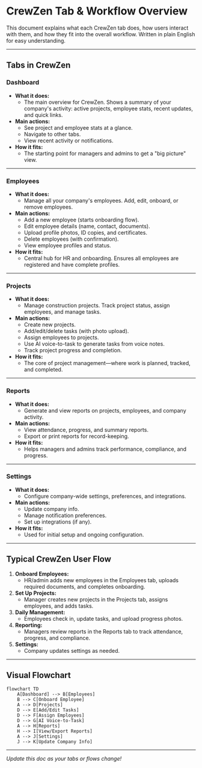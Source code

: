 # CrewZen Tab & Workflow Overview

This document explains what each CrewZen tab does, how users interact with them, and how they fit into the overall workflow. Written in plain English for easy understanding.

---

## Tabs in CrewZen

### Dashboard
- **What it does:**
  - The main overview for CrewZen. Shows a summary of your company's activity: active projects, employee stats, recent updates, and quick links.
- **Main actions:**
  - See project and employee stats at a glance.
  - Navigate to other tabs.
  - View recent activity or notifications.
- **How it fits:**
  - The starting point for managers and admins to get a "big picture" view.

---

### Employees
- **What it does:**
  - Manage all your company's employees. Add, edit, onboard, or remove employees.
- **Main actions:**
  - Add a new employee (starts onboarding flow).
  - Edit employee details (name, contact, documents).
  - Upload profile photos, ID copies, and certificates.
  - Delete employees (with confirmation).
  - View employee profiles and status.
- **How it fits:**
  - Central hub for HR and onboarding. Ensures all employees are registered and have complete profiles.

---

### Projects
- **What it does:**
  - Manage construction projects. Track project status, assign employees, and manage tasks.
- **Main actions:**
  - Create new projects.
  - Add/edit/delete tasks (with photo upload).
  - Assign employees to projects.
  - Use AI voice-to-task to generate tasks from voice notes.
  - Track project progress and completion.
- **How it fits:**
  - The core of project management—where work is planned, tracked, and completed.

---

### Reports
- **What it does:**
  - Generate and view reports on projects, employees, and company activity.
- **Main actions:**
  - View attendance, progress, and summary reports.
  - Export or print reports for record-keeping.
- **How it fits:**
  - Helps managers and admins track performance, compliance, and progress.

---

### Settings
- **What it does:**
  - Configure company-wide settings, preferences, and integrations.
- **Main actions:**
  - Update company info.
  - Manage notification preferences.
  - Set up integrations (if any).
- **How it fits:**
  - Used for initial setup and ongoing configuration.

---

## Typical CrewZen User Flow

1. **Onboard Employees:**
   - HR/admin adds new employees in the Employees tab, uploads required documents, and completes onboarding.
2. **Set Up Projects:**
   - Manager creates new projects in the Projects tab, assigns employees, and adds tasks.
3. **Daily Management:**
   - Employees check in, update tasks, and upload progress photos.
4. **Reporting:**
   - Managers review reports in the Reports tab to track attendance, progress, and compliance.
5. **Settings:**
   - Company updates settings as needed.

---

## Visual Flowchart

```mermaid
flowchart TD
    A[Dashboard] --> B[Employees]
    B --> C[Onboard Employee]
    A --> D[Projects]
    D --> E[Add/Edit Tasks]
    D --> F[Assign Employees]
    D --> G[AI Voice-to-Task]
    A --> H[Reports]
    H --> I[View/Export Reports]
    A --> J[Settings]
    J --> K[Update Company Info]
```

---

*Update this doc as your tabs or flows change!* 